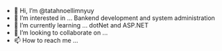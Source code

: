 - 👋 Hi, I’m @tatahnoellimnyuy
- 👀 I’m interested in ... Bankend development and system administration
- 🌱 I’m currently learning ... dotNet and ASP.NET
- 💞️ I’m looking to collaborate on ...
- 📫 How to reach me ...

<!---
tatahnoellimnyuy/tatahnoellimnyuy is a ✨ special ✨ repository because its `README.md` (this file) appears on your GitHub profile.
You can click the Preview link to take a look at your changes.
--->
